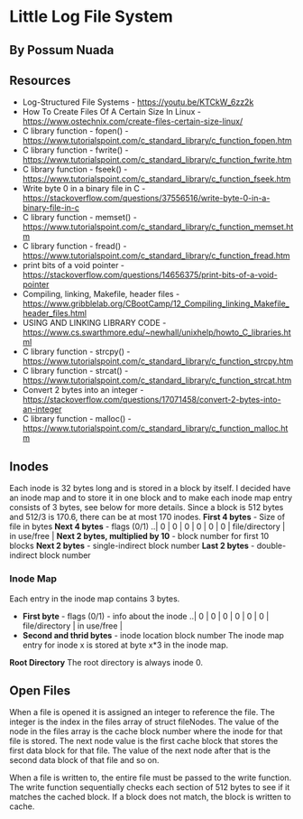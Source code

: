# Little Log File System 
## By Possum Nuada


## Resources 

* Log-Structured File Systems - https://youtu.be/KTCkW_6zz2k
* How To Create Files Of A Certain Size In Linux - https://www.ostechnix.com/create-files-certain-size-linux/ 
* C library function - fopen() - https://www.tutorialspoint.com/c_standard_library/c_function_fopen.htm
* C library function - fwrite() - https://www.tutorialspoint.com/c_standard_library/c_function_fwrite.htm
* C library function - fseek() - https://www.tutorialspoint.com/c_standard_library/c_function_fseek.htm 
* Write byte 0 in a binary file in C - https://stackoverflow.com/questions/37556516/write-byte-0-in-a-binary-file-in-c
* C library function - memset() - https://www.tutorialspoint.com/c_standard_library/c_function_memset.htm 
* C library function - fread() - https://www.tutorialspoint.com/c_standard_library/c_function_fread.htm 
* print bits of a void pointer - https://stackoverflow.com/questions/14656375/print-bits-of-a-void-pointer
* Compiling, linking, Makefile, header files - https://www.gribblelab.org/CBootCamp/12_Compiling_linking_Makefile_header_files.html 
* USING AND LINKING LIBRARY CODE - https://www.cs.swarthmore.edu/~newhall/unixhelp/howto_C_libraries.html 
* C library function - strcpy() - https://www.tutorialspoint.com/c_standard_library/c_function_strcpy.htm
* C library function - strcat() - https://www.tutorialspoint.com/c_standard_library/c_function_strcat.htm 
* Convert 2 bytes into an integer - https://stackoverflow.com/questions/17071458/convert-2-bytes-into-an-integer 
* C library function - malloc() - https://www.tutorialspoint.com/c_standard_library/c_function_malloc.htm

## Inodes
Each inode is 32 bytes long and is stored in a block by itself. I decided have an inode map and to store it in one block and to make each inode map entry consists of 3 bytes, see below for more details. Since a block is 512 bytes and 512/3 is 170.6, there can be at most 170 inodes.
**First 4 bytes** - Size of file in bytes
**Next 4 bytes** - flags (0/1)
..| 0 | 0 | 0 | 0 | 0 | 0 | file/directory | in use/free |
**Next 2 bytes, multiplied by 10** - block number for first 10 blocks
**Next 2 bytes** - single-indirect block number
**Last 2 bytes** - double-indirect block number


### Inode Map
Each entry in the inode map contains 3 bytes.
* **First byte** - flags (0/1) - info about the inode 
..| 0 | 0 | 0 | 0 | 0 | 0 | file/directory | in use/free |
* **Second and thrid bytes** - inode location block number 
The inode map entry for inode x is stored at byte x*3 in the inode map.

**Root Directory**
The root directory is always inode 0.




## Open Files
When a file is opened it is assigned an integer to reference the file. The integer is the index in the files array of struct fileNodes. The value of the node in the files array is the cache block number where the inode for that file is stored. The next node value is the first cache block that stores the first data block for that file. The value of the next node after that is the second data block of that file and so on. 

When a file is written to, the entire file must be passed to the write function. The write function sequentially checks each section of 512 bytes to see if it matches the cached block. If a block does not match, the block is written to cache. 